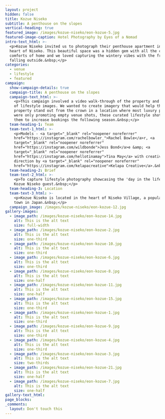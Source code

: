 ```yaml
---
layout: project
hidden: false
title: Kozue Niseko
subtitle: A penthouse on the slopes
vertical-heading: true
featured_image: /images/kozue-niseko/eon-kozue-5.jpg
featured-image-caption: Hotel Photography by Eyes of a Nomad
intro-text_html: >-
  <p>Kozue Niseko invited us to photograph their penthouse apartment in the
  heart of Niseko. This beautiful space was a hidden gem with all the creature
  comforts of home and we loved capturing the wintery vibes with the fresh snow
  falling outside.&nbsp;</p>
categories:
  - venue
  - lifestyle
  - featured
campaign:
  show-campaign-details: true
  campaign-title: A penthouse on the slopes
  campaign-text_html: >-
    <p>This campaign involved a video walk-through of the property and a series
    of lifestyle images. We wanted to create imagery that would help the
    property stand out from the crown in a location where most luxury properties
    were only promoting empty venue shots, these curated lifestyle shots helped
    them to increase bookings the following season.&nbsp;</p>
  team-heading-1: Team
  team-text-1_html: >-
    <p>Models - <a target="_blank" rel="noopener noreferrer"
    href="https://instagram.com/rachelbowler_">Rachel Bowle</a>r, <a
    target="_blank" rel="noopener noreferrer"
    href="https://instagram.com/wildbonde">Jess Bond</a>e &amp; <a
    target="_blank" rel="noopener noreferrer"
    href="https://instagram.com/hellotinamay">Tina May</a> with creative
    direction by <a target="_blank" rel="noopener noreferrer"
    href="https://instagram.com/kelapacreative">Kelapa Creative</a>.&nbsp;</p>
  team-heading-2: Brief
  team-text-2_html: >-
    <p>To capture lifestyle photography showcasing the 'day in the life' of a
    Kozue Niseko guest.&nbsp;</p>
  team-heading-3: Location
  team-text-3_html: >-
    <p>Kozue Niseko is located in the heart of Niseko Village, a popular ski
    town in Japan.&nbsp;</p>
  campaign_image: /images/kozue-niseko/eon-kozue-12.jpg
gallery-images:
  - image_path: /images/kozue-niseko/eon-kozue-14.jpg
    alt: This is the alt text
    size: full-width
  - image_path: /images/kozue-niseko/eon-kozue-2.jpg
    alt: This is the alt text
    size: one-third
  - image_path: /images/kozue-niseko/eon-kozue-10.jpg
    alt: This is the alt text
    size: one-third
  - image_path: /images/kozue-niseko/eon-kozue-6.jpg
    alt: This is the alt text
    size: one-third
  - image_path: /images/kozue-niseko/eon-kozue-8.jpg
    alt: This is the alt text
    size: one-half
  - image_path: /images/kozue-niseko/eon-kozue-11.jpg
    alt: This is the alt text
    size: one-half
  - image_path: /images/kozue-niseko/eon-kozue-15.jpg
    alt: This is the alt text
    size: one-third
  - image_path: /images/kozue-niseko/eon-kozue-1.jpg
    alt: This is the alt text
    size: one-third
  - image_path: /images/kozue-niseko/eon-kozue-9.jpg
    alt: This is the alt text
    size: one-third
  - image_path: /images/kozue-niseko/eon-kozue-4.jpg
    alt: This is the alt text
    size: one-third
  - image_path: /images/kozue-niseko/eon-kozue-3.jpg
    alt: This is the alt text
    size: two-thirds
  - image_path: /images/kozue-niseko/eon-kozue-21.jpg
    alt: This is the alt text
    size: one-half
  - image_path: /images/kozue-niseko/eon-kozue-7.jpg
    alt: This is the alt text
    size: one-half
gallery-text_html:
page_blocks: 
_comments:
  layout: Don't touch this
---
```

